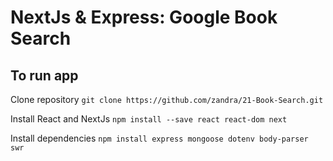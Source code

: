 # NextJs & Express: Google Book Search

## To run app

Clone repository
`git clone https://github.com/zandra/21-Book-Search.git`

Install React and NextJs
`npm install --save react react-dom next`

Install dependencies
`npm install express mongoose dotenv body-parser swr`
